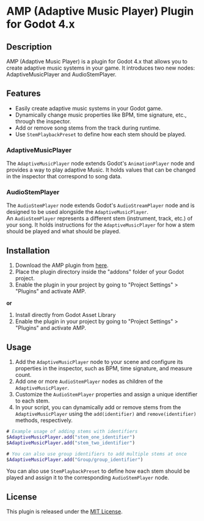# AMP (Adaptive Music Player) Plugin for Godot 4.x

## Description

AMP (Adaptive Music Player) is a plugin for Godot 4.x that allows you to create adaptive music systems in your game. It introduces two new nodes: AdaptiveMusicPlayer and AudioStemPlayer.

## Features

- Easily create adaptive music systems in your Godot game.
- Dynamically change music properties like BPM, time signature, etc., through the inspector.
- Add or remove song stems from the track during runtime.
- Use `StemPlaybackPreset` to define how each stem should be played.

### AdaptiveMusicPlayer

The `AdaptiveMusicPlayer` node extends Godot's `AnimationPlayer` node and provides a way to play adaptive Music. It holds values that can be changed in the inspector that correspond to song data.

### AudioStemPlayer

The `AudioStemPlayer` node extends Godot's `AudioStreamPlayer` node and is designed to be used alongside the `AdaptiveMusicPlayer`.  
An `AudioStemPlayer` represents a different stem (instrument, track, etc.) of your song. It holds instructions for the `AdaptiveMusicPlayer` for how a stem should be played and what should be played.

## Installation

1. Download the AMP plugin from [here](releases).
2. Place the plugin directory inside the "addons" folder of your Godot project.
3. Enable the plugin in your project by going to "Project Settings" > "Plugins" and activate AMP.

 
**or**

1. Install directly from Godot Asset Library
2. Enable the plugin in your project by going to "Project Settings" > "Plugins" and activate AMP.

## Usage

1. Add the `AdaptiveMusicPlayer` node to your scene and configure its properties in the inspector, such as BPM, time signature, and measure count.
2. Add one or more `AudioStemPlayer` nodes as children of the `AdaptiveMusicPlayer`. 
3. Customize the `AudioStemPlayer` properties and assign a unique identifier to each stem.
4. In your script, you can dynamically add or remove stems from the `AdaptiveMusicPlayer` using the `add(identifier)` and `remove(identifier)` methods, respectively.

 
```gd
# Example usage of adding stems with identifiers
$AdaptiveMusicPlayer.add("stem_one_identifier")
$AdaptiveMusicPlayer.add("stem_two_identifier")

# You can also use group identifiers to add multiple stems at once
$AdaptiveMusicPlayer.add("Group/group_identifier")
```

You can also use `StemPlaybackPreset` to define how each stem should be played and assign it to the corresponding `AudioStemPlayer` node.


## License

This plugin is released under the [MIT License](LICENSE.txt).
